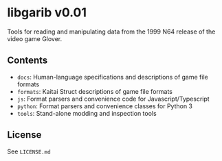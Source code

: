 # libgarib v0.01

Tools for reading and manipulating data from the 1999 N64 release of the video game Glover.

## Contents

- `docs`: Human-language specifications and descriptions of game file formats
- `formats`: Kaitai Struct descriptions of game file formats
- `js`: Format parsers and convenience code for Javascript/Typescript
- `python`: Format parsers and convenience classes for Python 3
- `tools`: Stand-alone modding and inspection tools

## License

See `LICENSE.md`
